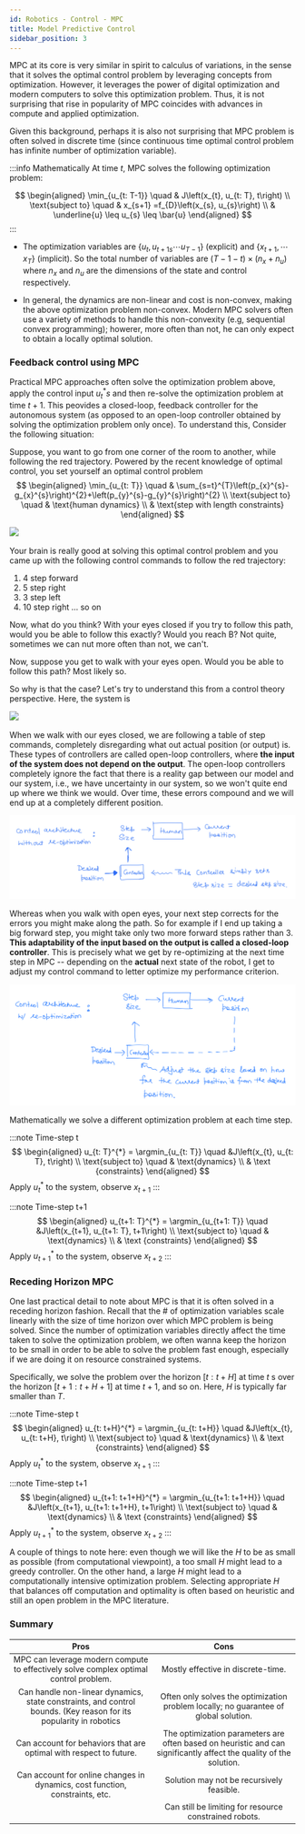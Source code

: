 ```yaml
---
id: Robotics - Control - MPC
title: Model Predictive Control
sidebar_position: 3
---
```


MPC at its core is very similar in spirit to calculus of variations, in the sense that it solves the optimal control problem by leveraging concepts from optimization. However, it leverages the power of digital optimization and modern computers to solve this optimization problem. Thus, it is not surprising that rise in popularity of MPC coincides with advances in compute and applied optimization.

Given this background, perhaps it is also not surprising that MPC problem is often solved in discrete time (since continuous time optimal control problem has infinite number of optimization variable).

:::info Mathematically
At time $t$, MPC solves the following optimization problem:

$$
\begin{aligned}
\min_{u_{t: T-1}} \quad & J\left(x_{t}, u_{t: T}, t\right) \\
\text{subject to} \quad & x_{s+1} =f_{D}\left(x_{s}, u_{s}\right) \\
& \underline{u} \leq u_{s} \leq \bar{u}
\end{aligned}
$$
:::

- The optimization variables are $\left\{u_{t}, u_{t+1 s}\cdots u_{T-1}\right\}$ (explicit) and $\left\{x_{t+1},\cdots x_{T}\right\}$ (implicit). So the total number of variables are $(T-1-t) \times\left(n_{x}+n_{u}\right)$ where $n_{x}$ and $n_{u}$ are the dimensions of the state and control respectively.

- In general, the dynamics are non-linear and cost is non-convex, making the above optimization problem non-convex. Modern MPC solvers often use a variety of methods to handle this non-convexity (e.g, sequential convex programming); howerer, more often than not, he can only expect to obtain a locally optimal solution.

### Feedback control using MPC

Practical MPC approaches often solve the optimization problem above, apply the control input $u_{t}^{*} s$ and then re-solve the optimization problem at time $t+1$. This peovides a closed-loop, feedback controller for the autonomous system (as opposed to an open-loop controller obtained by solving the optimization problem only once). To understand this, Consider the following situation:

Suppose, you want to go from one corner of the room to another, while following the red trajectory. Powered by the recent knowledge of optimal control, you set yourself an optimal control problem 
$$
\begin{aligned}
\min_{u_{t: T}} \quad & \sum_{s=t}^{T}\left(p_{x}^{s}-g_{x}^{s}\right)^{2}+\left(p_{y}^{s}-g_{y}^{s}\right)^{2} \\
\text{subject to} \quad & \text{human dynamics} \\
& \text{step with length constraints}
\end{aligned}
$$

![](https://cdn.mathpix.com/cropped/2023_02_02_4a8ceb357f8f06ad367cg-12.jpg?height=351&width=700&top_left_y=324&top_left_x=486)

Your brain is really good at solving this optimal control problem and you came up with the following control commands to follow the red trajectory:

1. 4 step forward
2. 5 step right
3. 3 step left
4. 10 step right ... so on

Now, what do you think? With your eyes closed if you try to follow this path, would you be able to follow this exactly? Would you reach B? Not quite, sometimes we can nut more often than not, we can't.

Now, suppose you get to walk with your eyes open. Would you be able to follow this path? Most likely so.

So why is that the case? Let's try to understand this from a control theory perspective. Here, the system is

![](https://cdn.mathpix.com/cropped/2023_02_02_4a8ceb357f8f06ad367cg-12.jpg?height=158&width=760&top_left_y=1993&top_left_x=576)

When we walk with our eyes closed, we are following a table of step commands, completely disregarding what out actual position (or output) is. These types of controllers are called open-loop controllers, where **the input of the system does not depend on the output**. The open-loop controllers completely ignore the fact that there is a reality gap between our model and our system, i.e., we have uncertainty in our system, so we won't quite end up where we think we would. Over time, these errors compound and we will end up at a completely different position.

![](/img/Robotics/MPC.png)

Whereas when you walk with open eyes, your next step corrects for the errors you might make along the path. So for example if I end up taking a big forward step, you might take only two more forward steps rather than 3. **This adaptability of the input based on the output is called a closed-loop controller**. This is precisely what we get by re-optimizing at the next time step in MPC -- depending on the **actual** next state of the robot, I get to adjust my control command to letter optimize my performance criterion. 

![](/img/Robotics/closed-loop.png)

Mathematically we solve a different optimization problem at each time step.

:::note Time-step t
$$
\begin{aligned}
u_{t: T}^{*} = \argmin_{u_{t: T}} \quad &J\left(x_{t}, u_{t: T}, t\right)  \\
\text{subject to} \quad & \text{dynamics} \\
& \text {constraints}
\end{aligned}
$$
Apply $u_t^*$ to the system, observe $x_{t+1}$
:::

:::note Time-step t+1
$$
\begin{aligned}
u_{t+1: T}^{*} = \argmin_{u_{t+1: T}} \quad &J\left(x_{t+1}, u_{t+1: T}, t+1\right)  \\
\text{subject to} \quad & \text{dynamics} \\
& \text {constraints}
\end{aligned}
$$
Apply $u_{t+1}^*$ to the system, observe $x_{t+2}$
:::

### Receding Horizon MPC

One last practical detail to note about MPC is that it is often solved in a receding horizon fashion. Recall that the \# of optimization variables scale linearly with the size of time horizon over which MPC problem is being solved. Since the number of optimization variables directly affect the time taken to solve the optimization problem, we often wanna keep the horizon to be small in order to be able to solve the problem fast enough, especially if we are doing it on resource constrained systems.

Specifically, we solve the problem over the horizon $[t: t+H]$ at time $t$ s over the horizon $[t+1: t+H+1]$ at time $t+1$, and so on. Here, $H$ is typically far smaller than $T$.

:::note Time-step t
$$
\begin{aligned}
u_{t: t+H}^{*} = \argmin_{u_{t: t+H}} \quad &J\left(x_{t}, u_{t: t+H}, t\right)  \\
\text{subject to} \quad & \text{dynamics} \\
& \text {constraints}
\end{aligned}
$$
Apply $u_t^*$ to the system, observe $x_{t+1}$
:::

:::note Time-step t+1
$$
\begin{aligned}
u_{t+1: t+1+H}^{*} = \argmin_{u_{t+1: t+1+H}} \quad &J\left(x_{t+1}, u_{t+1: t+1+H}, t+1\right)  \\
\text{subject to} \quad & \text{dynamics} \\
& \text {constraints}
\end{aligned}
$$
Apply $u_{t+1}^*$ to the system, observe $x_{t+2}$
:::

A couple of things to note here: even though we will like the $H$ to be as small as possible (from computational viewpoint), a too small $H$ might lead to a greedy controller. On the other hand, a large $H$ might lead to a computationally intensive optimization problem. Selecting appropriate $H$ that balances off computation and optimality is often based on heuristic and still an open problem in the MPC literature.

### Summary


| Pros | Cons |
|   :----:    |    :----:   |
| MPC can leverage modern compute to effectively solve complex optimal control problem. | Mostly effective in discrete-time. |
| Can handle non-linear dynamics, state constraints, and control bounds. (Key reason for its popularity in robotics | Often only solves the optimization problem locally; no guarantee of global solution. |
| Can account for behaviors that are optimal with respect to future. | The optimization parameters are often based on heuristic and can significantly affect the quality of the solution. |
| Can account for online changes in dynamics, cost function, constraints, etc. | Solution may not be recursively feasible. |
|  | Can still be limiting for resource constrained robots. |

